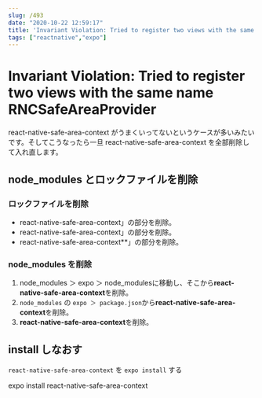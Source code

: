 ```yaml
---
slug: /493
date: "2020-10-22 12:59:17"
title: 'Invariant Violation: Tried to register two views with the same name RNCSafeAreaProvider'
tags: ["reactnative","expo"]
---
```


# Invariant Violation: Tried to register two views with the same name RNCSafeAreaProvider

react-native-safe-area-context がうまくいってないというケースが多いみたいです。そしてこうなったら一旦 react-native-safe-area-context を全部削除して入れ直します。

## <span style="text-align: -webkit-match-parent;">node_modules とロックファイルを削除

### ロックファイルを削除

- <span style="text-align: -webkit-match-parent;">react-native-safe-area-context」の部分を削除。
- <span style="text-align: -webkit-match-parent;">react-native-safe-area-context」の部分を削除。
- react-native-safe-area-context**」の部分を削除。

### node_modules を削除

1. node_modules ＞ expo ＞ node_modulesに移動し、そこから**react-native-safe-area-context**を削除。
2. `node_modules` の `expo ＞ package.json`から**react-native-safe-area-context**を削除。
3. **react-native-safe-area-context**を削除。

## install しなおす

`react-native-safe-area-context` を `expo install` する

<p class="is-style-blank-box-green">expo install react-native-safe-area-context
